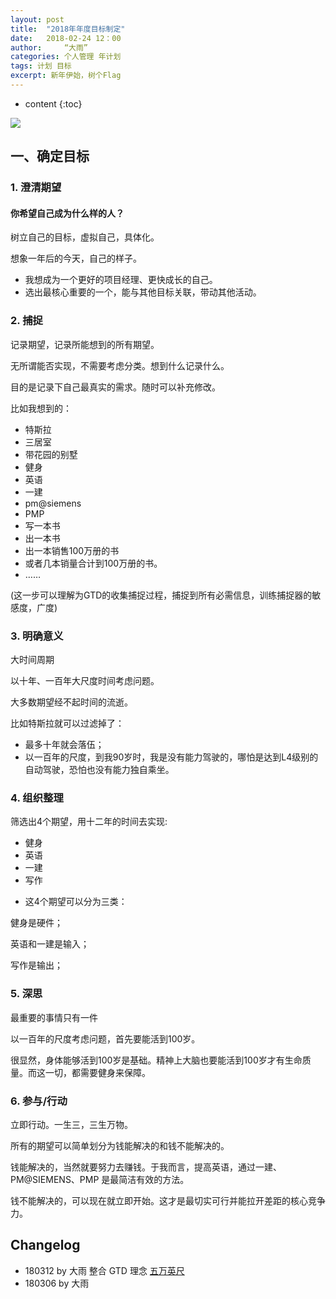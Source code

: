 ```yaml
---
layout: post
title:  "2018年年度目标制定"
date:   2018-02-24 12：00
author:     “大雨”
categories: 个人管理 年计划
tags: 计划 目标
excerpt: 新年伊始，树个Flag
---
```


* content
{:toc}

![][image-1]

## 一、确定目标

### 1. 澄清期望

#### 你希望自己成为什么样的人？

树立自己的目标，虚拟自己，具体化。

想象一年后的今天，自己的样子。

- 我想成为一个更好的项目经理、更快成长的自己。
- 选出最核心重要的一个，能与其他目标关联，带动其他活动。

### 2. 捕捉

记录期望，记录所能想到的所有期望。

无所谓能否实现，不需要考虑分类。想到什么记录什么。

目的是记录下自己最真实的需求。随时可以补充修改。

比如我想到的：

- 特斯拉
- 三居室
- 带花园的别墅
- 健身
- 英语
- 一建
- pm@siemens
- PMP
- 写一本书
- 出一本书
- 出一本销售100万册的书
- 或者几本销量合计到100万册的书。
- ……

(这一步可以理解为GTD的收集捕捉过程，捕捉到所有必需信息，训练捕捉器的敏感度，广度)

### 3. 明确意义

大时间周期

以十年、一百年大尺度时间考虑问题。

大多数期望经不起时间的流逝。

比如特斯拉就可以过滤掉了：

- 最多十年就会落伍；
- 以一百年的尺度，到我90岁时，我是没有能力驾驶的，哪怕是达到L4级别的自动驾驶，恐怕也没有能力独自乘坐。

### 4. 组织整理

筛选出4个期望，用十二年的时间去实现:

- 健身
- 英语
- 一建
- 写作

* 这4个期望可以分为三类：

健身是硬件；

英语和一建是输入；

写作是输出；

### 5. 深思

最重要的事情只有一件

以一百年的尺度考虑问题，首先要能活到100岁。

很显然，身体能够活到100岁是基础。精神上大脑也要能活到100岁才有生命质量。而这一切，都需要健身来保障。

### 6. 参与/行动

立即行动。一生三，三生万物。

所有的期望可以简单划分为钱能解决的和钱不能解决的。

钱能解决的，当然就要努力去赚钱。于我而言，提高英语，通过一建、PM@SIEMENS、PMP 是最简洁有效的方法。

钱不能解决的，可以现在就立即开始。这才是最切实可行并能拉开差距的核心竞争力。

## Changelog

- 180312 by 大雨 整合 GTD 理念 [五万英尺][1]
- 180306 by 大雨



[1]:	http://p4hi9syd4.bkt.clouddn.com/2018-03-12-5wanyingchi.png

[image-1]:	http://p4hi9syd4.bkt.clouddn.com/2018-03-08-avatar.jpg